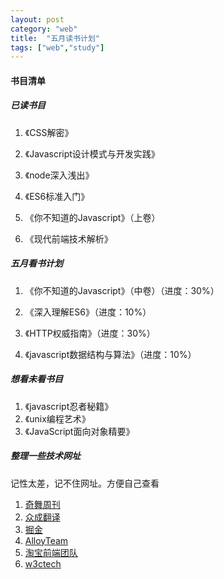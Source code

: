 ```yaml
---
layout: post
category: "web"
title:  "五月读书计划"
tags: ["web","study"]
---
```


#### 书目清单

##### 已读书目

1. 《CSS解密》

2. 《Javascript设计模式与开发实践》

3. 《node深入浅出》

4. 《ES6标准入门》

5. 《你不知道的Javascript》（上卷）

6. 《现代前端技术解析》


##### 五月看书计划

1. 《你不知道的Javascript》（中卷）（进度：30%）

2. 《深入理解ES6》（进度：10%）

3. 《HTTP权威指南》（进度：30%）

4. 《javascript数据结构与算法》（进度：10%）


##### 想看未看书目
 
1. 《javascript忍者秘籍》
2. 《unix编程艺术》
3. 《JavaScript面向对象精要》

##### 整理一些技术网址
记性太差，记不住网址。方便自己查看

1. [奇舞周刊](https://weekly.75team.com/)
2. [众成翻译](https://www.zcfy.cc/)
3. [掘金](https://juejin.im/)
4. [AlloyTeam](http://www.alloyteam.com/)
5. [淘宝前端团队](http://taobaofed.org/)
6. [w3ctech](https://w3ctech.com/)


